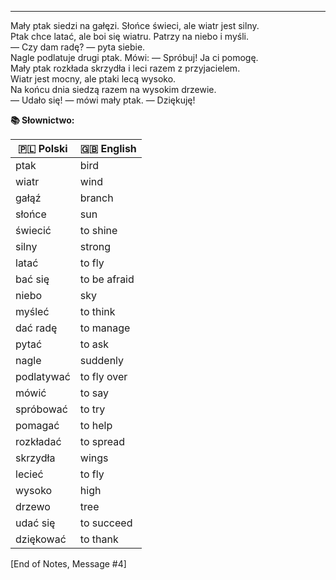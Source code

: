 
---
Mały ptak siedzi na gałęzi. Słońce świeci, ale wiatr jest silny.  
Ptak chce latać, ale boi się wiatru. Patrzy na niebo i myśli.  
— Czy dam radę? — pyta siebie.  
Nagle podlatuje drugi ptak. Mówi: — Spróbuj! Ja ci pomogę.  
Mały ptak rozkłada skrzydła i leci razem z przyjacielem.  
Wiatr jest mocny, ale ptaki lecą wysoko.  
Na końcu dnia siedzą razem na wysokim drzewie.  
— Udało się! — mówi mały ptak. — Dziękuję!

**📚 Słownictwo:**

|🇵🇱 Polski|🇬🇧 English|
|---|---|
|ptak|bird|
|wiatr|wind|
|gałąź|branch|
|słońce|sun|
|świecić|to shine|
|silny|strong|
|latać|to fly|
|bać się|to be afraid|
|niebo|sky|
|myśleć|to think|
|dać radę|to manage|
|pytać|to ask|
|nagle|suddenly|
|podlatywać|to fly over|
|mówić|to say|
|spróbować|to try|
|pomagać|to help|
|rozkładać|to spread|
|skrzydła|wings|
|lecieć|to fly|
|wysoko|high|
|drzewo|tree|
|udać się|to succeed|
|dziękować|to thank|

[End of Notes, Message #4]